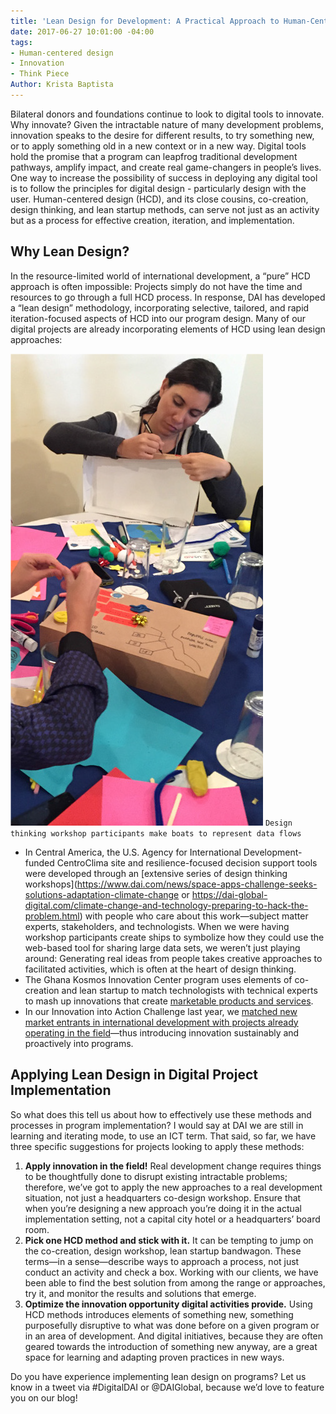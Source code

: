 ```yaml
---
title: 'Lean Design for Development: A Practical Approach to Human-Centered Design'
date: 2017-06-27 10:01:00 -04:00
tags:
- Human-centered design
- Innovation
- Think Piece
Author: Krista Baptista
---
```


Bilateral donors and foundations continue to look to digital tools to innovate. Why innovate? Given the intractable nature of many development problems, innovation speaks to the desire for different results, to try something new, or to apply something old in a new context or in a new way. Digital tools hold the promise that a program can leapfrog traditional development pathways, amplify impact, and create real game-changers in people’s lives. One way to increase the possibility of success in deploying any digital tool is to follow the principles for digital design - particularly design with the user. Human-centered design (HCD), and its close cousins, co-creation, design thinking, and lean startup methods, can serve not just as an activity but as a process for effective creation, iteration, and implementation.

<!--more-->

## Why Lean Design?

In the resource-limited world of international development, a “pure” HCD approach is often impossible: Projects simply do not have the time and resources to go through a full HCD process. In response, DAI has developed a “lean design” methodology, incorporating selective, tailored, and rapid iteration-focused aspects of HCD into our program design. Many of our digital projects are already incorporating elements of HCD using lean design approaches: 

![blog lean HCD.png](/uploads/blog%20lean%20HCD.png)
`Design thinking workshop participants make boats to represent data flows`



* In Central America, the U.S. Agency for International Development-funded CentroClima site and resilience-focused decision support tools were developed through an [extensive series of design thinking workshops](https://www.dai.com/news/space-apps-challenge-seeks-solutions-adaptation-climate-change or https://dai-global-digital.com/climate-change-and-technology-preparing-to-hack-the-problem.html) with people who care about this work—subject matter experts, stakeholders, and technologists. When we were having workshop participants create ships to symbolize how they could use the web-based tool for sharing large data sets, we weren’t just playing around: Generating real ideas from people takes creative approaches to facilitated activities, which is often at the heart of design thinking. 
* The Ghana Kosmos Innovation Center program uses elements of co-creation and lean startup to match technologists with technical experts to mash up innovations that create [marketable products and services](https://dai-global-digital.com/women-in-agritech-profiles-from-ghana.html). 
* In our Innovation into Action Challenge last year, we [matched new market entrants in international development with projects already operating in the field](https://www.dai.com/news/innovation-action-challenge-attracts-great-response?related-box)—thus introducing innovation sustainably and proactively into programs. 

## Applying Lean Design in Digital Project Implementation

So what does this tell us about how to effectively use these methods and processes in program implementation? I would say at DAI we are still in learning and iterating mode, to use an ICT term. That said, so far, we have three specific suggestions for projects looking to apply these methods:

1. **Apply innovation in the field!** Real development change requires things to be thoughtfully done to disrupt existing intractable problems; therefore, we’ve got to apply the new approaches to a real development situation, not just a headquarters co-design workshop. Ensure that when you’re designing a new approach you’re doing it in the actual implementation setting, not a capital city hotel or a headquarters’ board room.
2. **Pick one HCD method and stick with it.** It can be tempting to jump on the co-creation, design workshop, lean startup bandwagon. These terms—in a sense—describe ways to approach a process, not just conduct an activity and check a box. Working with our clients, we have been able to find the best solution from among the range or approaches, try it, and monitor the results and solutions that emerge.
3. **Optimize the innovation opportunity digital activities provide.** Using HCD methods introduces elements of something new, something purposefully disruptive to what was done before on a given program or in an area of development. And digital initiatives, because they are often geared towards the introduction of something new anyway, are a great space for learning and adapting proven practices in new ways.

Do you have experience implementing lean design on programs? Let us know in a tweet via #DigitalDAI or @DAIGlobal, because we’d love to feature you on our blog!